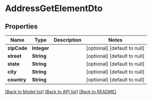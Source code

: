 # AddressGetElementDto
## Properties

| Name | Type | Description | Notes |
|------------ | ------------- | ------------- | -------------|
| **zipCode** | **Integer** |  | [optional] [default to null] |
| **street** | **String** |  | [optional] [default to null] |
| **state** | **String** |  | [optional] [default to null] |
| **city** | **String** |  | [optional] [default to null] |
| **country** | **String** |  | [optional] [default to null] |

[[Back to Model list]](../README.md#documentation-for-models) [[Back to API list]](../README.md#documentation-for-api-endpoints) [[Back to README]](../README.md)

